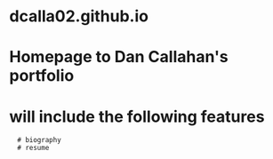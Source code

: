 # dcalla02.github.io

# Homepage to Dan Callahan's portfolio
# will include the following features
      # biography
      # resume
